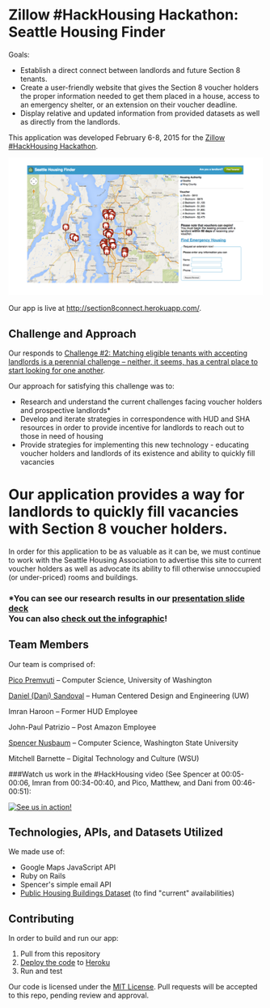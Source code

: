 # Zillow #HackHousing Hackathon: Seattle Housing Finder

Goals:
- Establish a direct connect between landlords and future Section 8 tenants.
- Create a user-friendly website that gives the Section 8 voucher holders the proper information needed to get them placed in a house, access to an emergency shelter, or an extension on their voucher deadline.
- Display relative and updated information from provided datasets as well as directly from the landlords.

This application was developed February 6-8, 2015 for the [Zillow #HackHousing Hackathon](http://www.eventbrite.com/e/hack-housing-empowering-smarter-decisions-a-weekend-hackathon-registration-15310832111).

![Isn't our app beautiful?!](Picture1.png)

Our app is live at http://section8connect.herokuapp.com/.

## Challenge and Approach

Our responds to [Challenge #2: Matching eligible tenants with accepting landlords is a perennial challenge – neither, it seems, has a central place to start looking for one another](http://zillow.mediaroom.com/download/Housing+Hackathon+-+Background.pdf%20).

Our approach for satisfying this challenge was to:

- Research and understand the current challenges facing voucher holders and prospective landlords*
- Develop and iterate strategies in correspondence with HUD and SHA resources in order to provide incentive for landlords to reach out to those in need of housing
- Provide strategies for implementing this new technology - educating voucher holders and landlords of its existence and ability to quickly fill vacancies

# Our application provides a way for landlords to quickly fill vacancies with Section 8 voucher holders.
In order for this application to be as valuable as it can be, we must continue to work with the Seattle Housing Association to advertise this site to current voucher holders as well as advocate its ability to fill otherwise unnoccupied (or under-priced) rooms and buildings.

### *You can see our research results in our [presentation slide deck](slide-deck.pptx)<br />You can also [check out the infographic](research-results.jpg)!


## Team Members

Our team is comprised of:

[Pico Premvuti](http://students.washington.edu/natatp) – Computer Science, University of Washington 

[Daniel (Dani) Sandoval](http://www.desandoval.net) – Human Centered Design and Engineering (UW) 

Imran Haroon – Former HUD Employee 

John-Paul Patrizio – Post Amazon Employee 

[Spencer Nusbaum](http://www.spencernusbaum.me) – Computer Science, Washington State University

Mitchell Barnette – Digital Technology and Culture (WSU)

###Watch us work in the #HackHousing video (See Spencer at 00:05-00:06, Imran from 00:34-00:40, and Pico, Matthew, and Dani from 00:46-00:51):

[![See us in action!](http://img.youtube.com/vi/9QXi2sAnyJk/0.jpg)](http://www.youtube.com/watch?v=9QXi2sAnyJk)

## Technologies, APIs, and Datasets Utilized

We made use of:
- Google Maps JavaScript API
- Ruby on Rails
- Spencer's simple email API
- [Public Housing Buildings Dataset](http://zillowhack.hud.opendata.arcgis.com/datasets/2a462f6b548e4ab8bfd9b2523a3db4e2_0?geometry=-123.419%2C47.467%2C-121.245%2C47.745&filterByExtent=true&uiTab=table) (to find "current" availabilities)

## Contributing

In order to build and run our app:

1. Pull from this repository
2. [Deploy the code](https://github.com/d3sandoval/hack-housing-section8connect) to [Heroku](http://heroku.com)
3. Run and test

Our code is licensed under the [MIT License](LICENSE.md). Pull requests will be accepted to this repo, pending review and approval.
